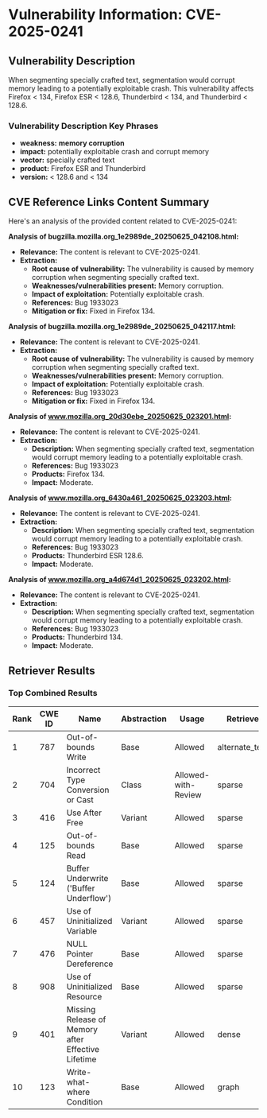 # Vulnerability Information: CVE-2025-0241

## Vulnerability Description
When segmenting specially crafted text, segmentation would corrupt memory leading to a potentially exploitable crash. This vulnerability affects Firefox < 134, Firefox ESR < 128.6, Thunderbird < 134, and Thunderbird < 128.6.

### Vulnerability Description Key Phrases
- **weakness:** **memory corruption**
- **impact:** potentially exploitable crash and corrupt memory
- **vector:** specially crafted text
- **product:** Firefox ESR and Thunderbird
- **version:** < 128.6 and < 134

## CVE Reference Links Content Summary
Here's an analysis of the provided content related to CVE-2025-0241:

**Analysis of bugzilla.mozilla.org_1e2989de_20250625_042108.html:**

*   **Relevance:** The content is relevant to CVE-2025-0241.
*   **Extraction:**
    *   **Root cause of vulnerability:** The vulnerability is caused by memory corruption when segmenting specially crafted text.
    *   **Weaknesses/vulnerabilities present:** Memory corruption.
    *   **Impact of exploitation:** Potentially exploitable crash.
    *   **References:** Bug 1933023
    *   **Mitigation or fix:** Fixed in Firefox 134.

**Analysis of bugzilla.mozilla.org_1e2989de_20250625_042117.html:**

*   **Relevance:** The content is relevant to CVE-2025-0241.
*   **Extraction:**
    *   **Root cause of vulnerability:** The vulnerability is caused by memory corruption when segmenting specially crafted text.
    *   **Weaknesses/vulnerabilities present:** Memory corruption.
    *   **Impact of exploitation:** Potentially exploitable crash.
    *   **References:** Bug 1933023
    *   **Mitigation or fix:** Fixed in Firefox 134.

**Analysis of www.mozilla.org_20d30ebe_20250625_023201.html:**

*   **Relevance:** The content is relevant to CVE-2025-0241.
*   **Extraction:**
    *   **Description:** When segmenting specially crafted text, segmentation would corrupt memory leading to a potentially exploitable crash.
    *   **References:** Bug 1933023
    *   **Products:** Firefox 134.
    *   **Impact:** Moderate.

**Analysis of www.mozilla.org_6430a461_20250625_023203.html:**

*   **Relevance:** The content is relevant to CVE-2025-0241.
*   **Extraction:**
    *   **Description:** When segmenting specially crafted text, segmentation would corrupt memory leading to a potentially exploitable crash.
    *   **References:** Bug 1933023
    *   **Products:** Thunderbird ESR 128.6.
    *   **Impact:** Moderate.

**Analysis of www.mozilla.org_a4d674d1_20250625_023202.html:**

*   **Relevance:** The content is relevant to CVE-2025-0241.
*   **Extraction:**
    *   **Description:** When segmenting specially crafted text, segmentation would corrupt memory leading to a potentially exploitable crash.
    *   **References:** Bug 1933023
    *   **Products:** Thunderbird 134.
    *   **Impact:** Moderate.

## Retriever Results

### Top Combined Results

| Rank | CWE ID | Name | Abstraction | Usage  | Retrievers | Individual Scores |
|------|--------|------|-------------|-------|------------|-------------------|
| 1 | 787 | Out-of-bounds Write | Base | Allowed | alternate_terms | 1.000 |
| 2 | 704 | Incorrect Type Conversion or Cast | Class | Allowed-with-Review | sparse | 0.205 |
| 3 | 416 | Use After Free | Variant | Allowed | sparse | 0.194 |
| 4 | 125 | Out-of-bounds Read | Base | Allowed | sparse | 0.187 |
| 5 | 124 | Buffer Underwrite ('Buffer Underflow') | Base | Allowed | sparse | 0.184 |
| 6 | 457 | Use of Uninitialized Variable | Variant | Allowed | sparse | 0.175 |
| 7 | 476 | NULL Pointer Dereference | Base | Allowed | sparse | 0.171 |
| 8 | 908 | Use of Uninitialized Resource | Base | Allowed | sparse | 0.162 |
| 9 | 401 | Missing Release of Memory after Effective Lifetime | Variant | Allowed | dense | 0.507 |
| 10 | 123 | Write-what-where Condition | Base | Allowed | graph | 0.003 |

